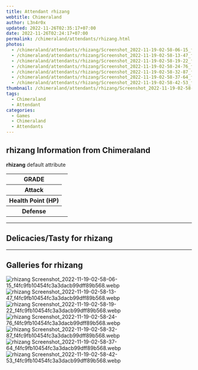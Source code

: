 ```yaml
---
title: Attendant rhizang
webtitle: Chimeraland
author: L3n4r0x
updated: 2022-11-26T02:35:17+07:00
date: 2022-11-26T02:24:17+07:00
permalink: /chimeraland/attendants/rhizang.html
photos:
  - /chimeraland/attendants/rhizang/Screenshot_2022-11-19-02-58-06-15_f4fc9fb10454fc3a3dacb99dff89b568.webp
  - /chimeraland/attendants/rhizang/Screenshot_2022-11-19-02-58-13-47_f4fc9fb10454fc3a3dacb99dff89b568.webp
  - /chimeraland/attendants/rhizang/Screenshot_2022-11-19-02-58-19-22_f4fc9fb10454fc3a3dacb99dff89b568.webp
  - /chimeraland/attendants/rhizang/Screenshot_2022-11-19-02-58-24-76_f4fc9fb10454fc3a3dacb99dff89b568.webp
  - /chimeraland/attendants/rhizang/Screenshot_2022-11-19-02-58-32-87_f4fc9fb10454fc3a3dacb99dff89b568.webp
  - /chimeraland/attendants/rhizang/Screenshot_2022-11-19-02-58-37-64_f4fc9fb10454fc3a3dacb99dff89b568.webp
  - /chimeraland/attendants/rhizang/Screenshot_2022-11-19-02-58-42-53_f4fc9fb10454fc3a3dacb99dff89b568.webp
thumbnail: /chimeraland/attendants/rhizang/Screenshot_2022-11-19-02-58-06-15_f4fc9fb10454fc3a3dacb99dff89b568.webp
tags:
  - Chimeraland
  - Attendant
categories:
  - Games
  - Chimeraland
  - Attendants
---
```


<section id="bootstrap-wrapper"><link rel="stylesheet" href="https://rawcdn.githack.com/dimaslanjaka/Web-Manajemen/0c3b5aa1813bd4abcd2c11bf3e37928b15c28664/css/bootstrap-5-3-0-alpha3-wrapper.css"/><h2>rhizang Information from Chimeraland</h2><p><b>rhizang</b> default attribute <table><tr><th>GRADE</th><td></td></tr><tr><th>Attack</th><td></td></tr><tr><th>Health Point (HP)</th><td></td></tr><tr><th>Defense</th><td></td></tr></table></p><hr/><h2>Delicacies/Tasty for rhizang</h2><hr/><div id="gallery"><h2>Galleries for rhizang</h2><div class="row"><div class="col-lg-6 col-12"><img src="/chimeraland/attendants/rhizang/Screenshot_2022-11-19-02-58-06-15_f4fc9fb10454fc3a3dacb99dff89b568.webp" alt="rhizang Screenshot_2022-11-19-02-58-06-15_f4fc9fb10454fc3a3dacb99dff89b568.webp"/></div><div class="col-lg-6 col-12"><img src="/chimeraland/attendants/rhizang/Screenshot_2022-11-19-02-58-13-47_f4fc9fb10454fc3a3dacb99dff89b568.webp" alt="rhizang Screenshot_2022-11-19-02-58-13-47_f4fc9fb10454fc3a3dacb99dff89b568.webp"/></div><div class="col-lg-6 col-12"><img src="/chimeraland/attendants/rhizang/Screenshot_2022-11-19-02-58-19-22_f4fc9fb10454fc3a3dacb99dff89b568.webp" alt="rhizang Screenshot_2022-11-19-02-58-19-22_f4fc9fb10454fc3a3dacb99dff89b568.webp"/></div><div class="col-lg-6 col-12"><img src="/chimeraland/attendants/rhizang/Screenshot_2022-11-19-02-58-24-76_f4fc9fb10454fc3a3dacb99dff89b568.webp" alt="rhizang Screenshot_2022-11-19-02-58-24-76_f4fc9fb10454fc3a3dacb99dff89b568.webp"/></div><div class="col-lg-6 col-12"><img src="/chimeraland/attendants/rhizang/Screenshot_2022-11-19-02-58-32-87_f4fc9fb10454fc3a3dacb99dff89b568.webp" alt="rhizang Screenshot_2022-11-19-02-58-32-87_f4fc9fb10454fc3a3dacb99dff89b568.webp"/></div><div class="col-lg-6 col-12"><img src="/chimeraland/attendants/rhizang/Screenshot_2022-11-19-02-58-37-64_f4fc9fb10454fc3a3dacb99dff89b568.webp" alt="rhizang Screenshot_2022-11-19-02-58-37-64_f4fc9fb10454fc3a3dacb99dff89b568.webp"/></div><div class="col-lg-6 col-12"><img src="/chimeraland/attendants/rhizang/Screenshot_2022-11-19-02-58-42-53_f4fc9fb10454fc3a3dacb99dff89b568.webp" alt="rhizang Screenshot_2022-11-19-02-58-42-53_f4fc9fb10454fc3a3dacb99dff89b568.webp"/></div></div></div></section>